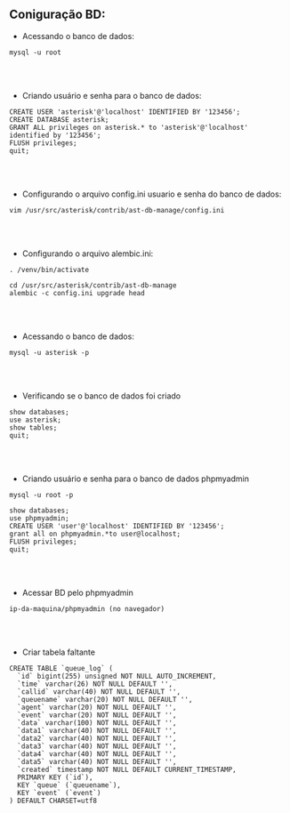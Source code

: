 ## Coniguração BD:<br />

- Acessando o banco de dados:<br />
``` 
mysql -u root 
```
<br/><br/>

- Criando usuário e senha para o banco de dados:
``` 
CREATE USER 'asterisk'@'localhost' IDENTIFIED BY '123456';
CREATE DATABASE asterisk;
GRANT ALL privileges on asterisk.* to 'asterisk'@'localhost' identified by '123456';
FLUSH privileges;
quit; 
```
<br/><br/>

- Configurando o arquivo config.ini usuario e senha do banco de dados:
```
vim /usr/src/asterisk/contrib/ast-db-manage/config.ini
```
<br/><br/>

- Configurando o arquivo alembic.ini:
```
. /venv/bin/activate

cd /usr/src/asterisk/contrib/ast-db-manage
alembic -c config.ini upgrade head
```
<br/><br/>

- Acessando o banco de dados:
```
mysql -u asterisk -p
```
<br/><br/>

- Verificando se o banco de dados foi criado
```
show databases;
use asterisk;
show tables;
quit;
```
<br/><br/>

- Criando usuário e senha para o banco de dados phpmyadmin
```
mysql -u root -p

show databases;
use phpmyadmin;
CREATE USER 'user'@'localhost' IDENTIFIED BY '123456';
grant all on phpmyadmin.*to user@localhost;
FLUSH privileges;
quit;
```
<br/><br/>

- Acessar BD pelo phpmyadmin
```
ip-da-maquina/phpmyadmin (no navegador)
```
<br/><br/>

- Criar tabela faltante
```
CREATE TABLE `queue_log` (
  `id` bigint(255) unsigned NOT NULL AUTO_INCREMENT,
  `time` varchar(26) NOT NULL DEFAULT '',
  `callid` varchar(40) NOT NULL DEFAULT '',
  `queuename` varchar(20) NOT NULL DEFAULT '',
  `agent` varchar(20) NOT NULL DEFAULT '',
  `event` varchar(20) NOT NULL DEFAULT '',
  `data` varchar(100) NOT NULL DEFAULT '',
  `data1` varchar(40) NOT NULL DEFAULT '',
  `data2` varchar(40) NOT NULL DEFAULT '',
  `data3` varchar(40) NOT NULL DEFAULT '',
  `data4` varchar(40) NOT NULL DEFAULT '',
  `data5` varchar(40) NOT NULL DEFAULT '',
  `created` timestamp NOT NULL DEFAULT CURRENT_TIMESTAMP,
  PRIMARY KEY (`id`),
  KEY `queue` (`queuename`),
  KEY `event` (`event`)
) DEFAULT CHARSET=utf8
```